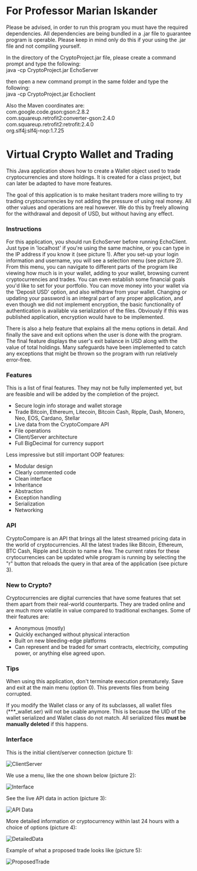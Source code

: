# For Professor Marian Iskander
Please be advised, in order to run this program you must have the required dependencies.  All dependencies are being bundled in a .jar file to guarantee program is operable.  Please keep in mind only do this if your using the .jar file and not compiling yourself.   

In the directory of the CryptoProject.jar file, please create a command prompt and type the following:
    </br>   java -cp CryptoProject.jar EchoServer

then open a new command prompt in the same folder and type the following:
    </br>   java -cp CryptoProject.jar Echoclient

  Also the Maven coordinates are:
    </br>   com.google.code.gson:gson:2.8.2
    </br>   com.squareup.retrofit2:converter-gson:2.4.0
    </br>   com.squareup.retrofit2:retrofit:2.4.0
    </br>   org.slf4j:slf4j-nop:1.7.25


# Virtual Crypto Wallet and Trading 

This Java application shows how to create a Wallet object used to trade cryptocurrencies and store holdings. It is created for a class project, but can later be adapted to have more features. 

The goal of this application is to make hesitant traders more willing to try trading cryptocurrencies by not adding the pressure of using real money. All other values and operations are real however. We do this by freely allowing for the withdrawal and deposit of USD, but without having any effect.

### Instructions

For this application, you should run EchoServer before running EchoClient. Just type in 'localhost' if you're using the same machine, or you can type in the IP address if you know it (see picture 1).  After you set-up your login information and username, you will see a selection menu (see picture 2).  From this menu, you can navigate to different parts of the program like viewing how much is in your wallet, adding to your wallet, browsing current cryptocurrencies and trades.  You can even establish some financial goals you'd like to set for your portfolio.  You can move money into your wallet via the 'Deposit USD' option, and also withdraw from your wallet.  Changing or updating your password is an integral part of any proper application, and even though we did not implement encryption, the basic functionality of authentication is available via serialization of the files.  Obviously if this was published application, encryption would have to be implemented.  

There is also a help feature that explains all the menu options in detail.  And finally the save and exit options when the user is done with the program.  The final feature displays the user's exit balance in USD along with the value of total holdings.  Many safeguards have been implemented to catch any exceptions that might be thrown so the program with run relatively error-free.

### Features

This is a list of final features. They may not be fully implemented yet, but are feasible and will be added by the completion of the project.

- Secure login info storage and wallet storage
- Trade Bitcoin, Ethereum, Litecoin, Bitcoin Cash, Ripple, Dash, Monero, Neo, EOS, Cardano, Stellar
- Live data from the CryptoCompare API
- File operations
- Client/Server architecture
- Full BigDecimal for currency support


Less impressive but still important OOP features:
- Modular design
- Clearly commented code
- Clean interface
- Inheritance
- Abstraction
- Exception handling
- Serialization
- Networking

### API
CryptoCompare is an API that brings all the latest streamed pricing data in the world of cryptocurrencies. All the latest trades like Bitcoin, Ethereum, BTC Cash, Ripple and Litcoin to name a few.  The current rates for these crytocurrencies can be updated while program is running by selecting the "r" button that reloads the query in that area of the application (see picture 3).


### New to Crypto?
Cryptocurrencies are digital currencies that have some features that set them apart from their real-world counterparts. They are traded online and are much more volatile in value compared to traditional exchanges. Some of their features are:

- Anonymous (mostly)
- Quickly exchanged without physical interaction
- Built on new bleeding-edge platforms
- Can represent and be traded for smart contracts, electricity, computing power, or anything else agreed upon.

### Tips

When using this application, don't terminate execution prematurely. Save and exit at the main menu (option 0). This prevents files from being corrupted.

If you modify the Wallet class or any of its subclasses, all wallet files (***_wallet.ser) will not be usable anymore. This is because the UID of the wallet serialized and Wallet class do not match. All serialized files **must be manually deleted** if this happens. 

### Interface
This is the initial client/server connection (picture 1):

![ClientServer](http://u.cubeupload.com/texasrock/LoginScreen.jpg)


We use a menu, like the one shown below (picture 2):

![Interface](http://u.cubeupload.com/texasrock/Menu.jpg)


See the live API data in action (picture 3):

![API Data](https://u.cubeupload.com/texasrock/BrowseCryptos.jpg)


More detailed information or cryptocurrency within last 24 hours with a choice of options (picture 4):

![DetailedData](https://u.cubeupload.com/texasrock/DetaileData.jpg)


Example of what a proposed trade looks like (picture 5):

![ProposedTrade](https://u.cubeupload.com/texasrock/ProposedTrade.jpg)


